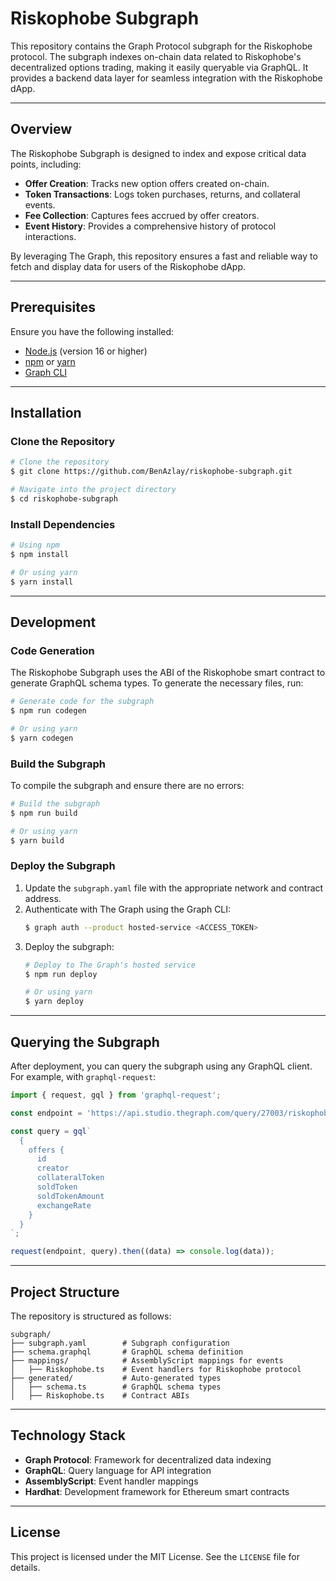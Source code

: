 # Riskophobe Subgraph

This repository contains the Graph Protocol subgraph for the Riskophobe protocol. The subgraph indexes on-chain data related to Riskophobe's decentralized options trading, making it easily queryable via GraphQL. It provides a backend data layer for seamless integration with the Riskophobe dApp.

---

## Overview

The Riskophobe Subgraph is designed to index and expose critical data points, including:

- **Offer Creation**: Tracks new option offers created on-chain.
- **Token Transactions**: Logs token purchases, returns, and collateral events.
- **Fee Collection**: Captures fees accrued by offer creators.
- **Event History**: Provides a comprehensive history of protocol interactions.

By leveraging The Graph, this repository ensures a fast and reliable way to fetch and display data for users of the Riskophobe dApp.

---

## Prerequisites

Ensure you have the following installed:

- [Node.js](https://nodejs.org/) (version 16 or higher)
- [npm](https://www.npmjs.com/) or [yarn](https://yarnpkg.com/)
- [Graph CLI](https://thegraph.com/docs/en/developer/)

---

## Installation

### Clone the Repository

```bash
# Clone the repository
$ git clone https://github.com/BenAzlay/riskophobe-subgraph.git

# Navigate into the project directory
$ cd riskophobe-subgraph
```

### Install Dependencies

```bash
# Using npm
$ npm install

# Or using yarn
$ yarn install
```

---

## Development

### Code Generation

The Riskophobe Subgraph uses the ABI of the Riskophobe smart contract to generate GraphQL schema types. To generate the necessary files, run:

```bash
# Generate code for the subgraph
$ npm run codegen

# Or using yarn
$ yarn codegen
```

### Build the Subgraph

To compile the subgraph and ensure there are no errors:

```bash
# Build the subgraph
$ npm run build

# Or using yarn
$ yarn build
```

### Deploy the Subgraph

1. Update the `subgraph.yaml` file with the appropriate network and contract address.
2. Authenticate with The Graph using the Graph CLI:
   ```bash
   $ graph auth --product hosted-service <ACCESS_TOKEN>
   ```
3. Deploy the subgraph:
   ```bash
   # Deploy to The Graph's hosted service
   $ npm run deploy

   # Or using yarn
   $ yarn deploy
   ```

---

## Querying the Subgraph

After deployment, you can query the subgraph using any GraphQL client. For example, with `graphql-request`:

```typescript
import { request, gql } from 'graphql-request';

const endpoint = 'https://api.studio.thegraph.com/query/27003/riskophobe-base/version/latest';

const query = gql`
  {
    offers {
      id
      creator
      collateralToken
      soldToken
      soldTokenAmount
      exchangeRate
    }
  }
`;

request(endpoint, query).then((data) => console.log(data));
```

---

## Project Structure

The repository is structured as follows:

```
subgraph/
├── subgraph.yaml        # Subgraph configuration
├── schema.graphql       # GraphQL schema definition
├── mappings/            # AssemblyScript mappings for events
│   ├── Riskophobe.ts    # Event handlers for Riskophobe protocol
├── generated/           # Auto-generated types
│   ├── schema.ts        # GraphQL schema types
│   ├── Riskophobe.ts    # Contract ABIs
```

---

## Technology Stack

- **Graph Protocol**: Framework for decentralized data indexing
- **GraphQL**: Query language for API integration
- **AssemblyScript**: Event handler mappings
- **Hardhat**: Development framework for Ethereum smart contracts

---

## License

This project is licensed under the MIT License. See the `LICENSE` file for details.

